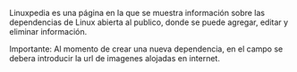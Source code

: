 Linuxpedia es una página en la que se muestra información sobre las dependencias de Linux abierta al publico, donde se puede agregar, editar y eliminar información.

Importante: Al momento de crear una nueva dependencia, en el campo <imagen> se debera introducir la url de imagenes alojadas en internet.
